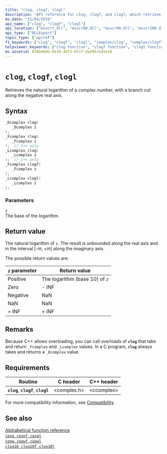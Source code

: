 ```yaml
---
title: "clog, clogf, clogl"
description: "API reference for clog, clogf, and clogl; which retrieve the natural logarithm of a complex number, with a branch cut along the negative real axis."
ms.date: "11/04/2016"
api_name: ["clog", "clogf", "clogl"]
api_location: ["msvcrt.dll", "msvcr80.dll", "msvcr90.dll", "msvcr100.dll", "msvcr100_clr0400.dll", "msvcr110.dll", "msvcr110_clr0400.dll", "msvcr120.dll", "msvcr120_clr0400.dll", "ucrtbase.dll", "api-ms-win-crt-math-l1-1-0.dll"]
api_type: ["DLLExport"]
topic_type: ["apiref"]
f1_keywords: ["clog", "clogf", "clogl", "complex/clog", "complex/clogf", "complex/clogl"]
helpviewer_keywords: ["clog function", "clogf function", "clogl function"]
ms.assetid: 870b9b0b-6618-46f3-bfcf-da595cbd5e18
---
```

# `clog`, `clogf`, `clogl`

Retrieves the natural logarithm of a complex number, with a branch cut along the negative real axis.

## Syntax

```C
_Dcomplex clog(
   _Dcomplex z
);
_Fcomplex clog(
   _Fcomplex z
);  // C++ only
_Lcomplex clog(
   _Lcomplex z
);  // C++ only
_Fcomplex clogf(
   _Fcomplex z
);
_Lcomplex clogl(
   _Lcomplex z
);
```

### Parameters

*`z`*\
The base of the logarithm.

## Return value

The natural logarithm of *`z`*. The result is unbounded along the real axis and in the interval [-iπ, +iπ] along the imaginary axis.

The possible return values are:

| *`z`* parameter | Return value |
|---|---|
| Positive | The logarithm (base 10) of *`z`* |
| Zero | - INF |
| Negative | NaN |
| NaN | NaN |
| + INF | + INF |

## Remarks

Because C++ allows overloading, you can call overloads of **`clog`** that take and return `_Fcomplex` and `_Lcomplex` values. In a C program, **`clog`** always takes and returns a `_Dcomplex` value.

## Requirements

| Routine | C header | C++ header |
|---|---|---|
| **`clog`**, **`clogf`**, **`clogl`** | \<complex.h> | \<ccomplex> |

For more compatibility information, see [Compatibility](../compatibility.md).

## See also

[Alphabetical function reference](crt-alphabetical-function-reference.md)\
[`cexp`, `cexpf`, `cexpl`](cexp-cexpf-cexpl.md)\
[`cpow`, `cpowf`, `cpowl`](cpow-cpowf-cpowl.md)\
[`clog10`, `clog10f`, `clog10l`](clog10-clog10f-clog10l.md)
